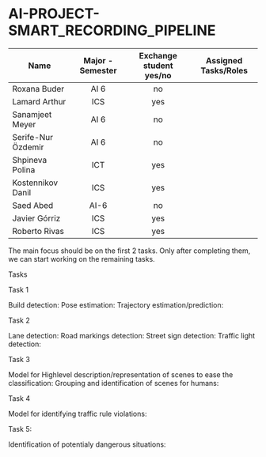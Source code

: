# AI-PROJECT-SMART_RECORDING_PIPELINE

|       Name               |              Major -  Semester           |     Exchange student yes/no  |     Assigned Tasks/Roles  |
|--------------------------|:----------------------------------------:|:----------------------------:|:-------------------------:|
|     Roxana Buder         |   AI 6                                   |   no                         |                           |
|     Lamard Arthur        |   ICS                                    |   yes                        |                           |
|     Sanamjeet Meyer      |   AI 6                                   |   no                         |                           |
|     Serife-Nur  Özdemir  |   AI 6                                   |   no                         |                           |
|     Shpineva Polina      |   ICT                                    |   yes                        |                           |
|     Kostennikov Danil    |   ICS                                    |   yes                        |                           |
|     Saed Abed            |   AI-6                                   |   no                         |                           |
|     Javier Górriz        |   ICS                                    |   yes                        |                           |
|     Roberto Rivas        |   ICS                                    |   yes                        |                           |




The main focus should be on the first 2 tasks. Only after completing them, we can start working on the remaining tasks.



Tasks

Task 1

Build detection:
Pose estimation:
Trajectory estimation/prediction:

Task 2

Lane detection:
Road markings detection:
Street sign detection:
Traffic light detection:

Task 3

Model for Highlevel description/representation of scenes to ease the classification:
Grouping and identification of scenes for humans:

Task 4

Model for identifying traffic rule violations:

Task 5:

Identification of potentialy dangerous situations:

